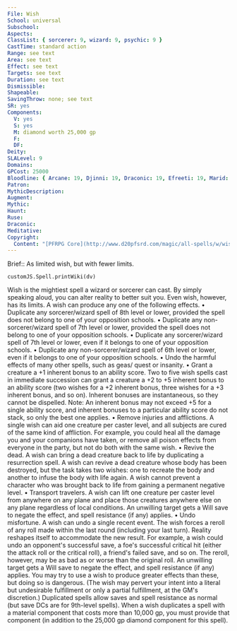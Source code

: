 ```yaml
---
File: Wish
School: universal
Subschool: 
Aspects: 
ClassList: { sorcerer: 9, wizard: 9, psychic: 9 }
CastTime: standard action
Range: see text
Area: see text
Effect: see text
Targets: see text
Duration: see text
Dismissible: 
Shapeable: 
SavingThrow: none; see text
SR: yes
Components:
  V: yes
  S: yes
  M: diamond worth 25,000 gp
  F: 
  DF: 
Deity: 
SLALevel: 9
Domains: 
GPCost: 25000
Bloodline: { Arcane: 19, Djinni: 19, Draconic: 19, Efreeti: 19, Marid: 19, Shaitan: 19, Div: 19, Impossible: 19 }
Patron: 
MythicDescription: 
Augment: 
Mythic: 
Haunt: 
Ruse: 
Draconic: 
Meditative: 
Copyright:
  Content: "[PFRPG Core](http://www.d20pfsrd.com/magic/all-spells/w/wish)"
---
```

Brief:: As limited wish, but with fewer limits.

```dataviewjs
customJS.Spell.printWiki(dv)
```

Wish is the mightiest spell a wizard or sorcerer can cast. By simply speaking aloud, you can alter reality to better suit you. Even wish, however, has its limits. A wish can produce any one of the following effects. • Duplicate any sorcerer/wizard spell of 8th level or lower, provided the spell does not belong to one of your opposition schools. • Duplicate any non-sorcerer/wizard spell of 7th level or lower, provided the spell does not belong to one of your opposition schools. • Duplicate any sorcerer/wizard spell of 7th level or lower, even if it belongs to one of your opposition schools. • Duplicate any non-sorcerer/wizard spell of 6th level or lower, even if it belongs to one of your opposition schools. • Undo the harmful effects of many other spells, such as geas/ quest or insanity. • Grant a creature a +1 inherent bonus to an ability score. Two to five wish spells cast in immediate succession can grant a creature a +2 to +5 inherent bonus to an ability score (two wishes for a +2 inherent bonus, three wishes for a +3 inherent bonus, and so on). Inherent bonuses are instantaneous, so they cannot be dispelled. Note: An inherent bonus may not exceed +5 for a single ability score, and inherent bonuses to a particular ability score do not stack, so only the best one applies. • Remove injuries and afflictions. A single wish can aid one creature per caster level, and all subjects are cured of the same kind of affliction. For example, you could heal all the damage you and your companions have taken, or remove all poison effects from everyone in the party, but not do both with the same wish. • Revive the dead. A wish can bring a dead creature back to life by duplicating a resurrection spell. A wish can revive a dead creature whose body has been destroyed, but the task takes two wishes: one to recreate the body and another to infuse the body with life again. A wish cannot prevent a character who was brought back to life from gaining a permanent negative level. • Transport travelers. A wish can lift one creature per caster level from anywhere on any plane and place those creatures anywhere else on any plane regardless of local conditions. An unwilling target gets a Will save to negate the effect, and spell resistance (if any) applies. • Undo misfortune. A wish can undo a single recent event. The wish forces a reroll of any roll made within the last round (including your last turn). Reality reshapes itself to accommodate the new result. For example, a wish could undo an opponent's successful save, a foe's successful critical hit (either the attack roll or the critical roll), a friend's failed save, and so on. The reroll, however, may be as bad as or worse than the original roll. An unwilling target gets a Will save to negate the effect, and spell resistance (if any) applies. You may try to use a wish to produce greater effects than these, but doing so is dangerous. (The wish may pervert your intent into a literal but undesirable fulfillment or only a partial fulfillment, at the GM's discretion.) Duplicated spells allow saves and spell resistance as normal (but save DCs are for 9th-level spells). When a wish duplicates a spell with a material component that costs more than 10,000 gp, you must provide that component (in addition to the 25,000 gp diamond component for this spell).
